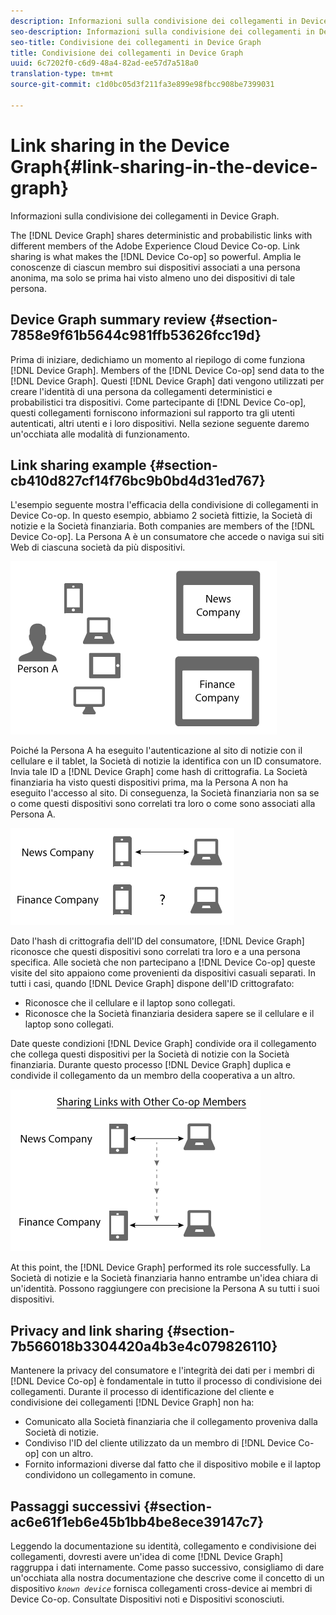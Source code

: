 ```yaml
---
description: Informazioni sulla condivisione dei collegamenti in Device Graph.
seo-description: Informazioni sulla condivisione dei collegamenti in Device Graph.
seo-title: Condivisione dei collegamenti in Device Graph
title: Condivisione dei collegamenti in Device Graph
uuid: 6c7202f0-c6d9-48a4-82ad-ee57d7a518a0
translation-type: tm+mt
source-git-commit: c1d0bc05d3f211fa3e899e98fbcc908be7399031

---
```



# Link sharing in the Device Graph{#link-sharing-in-the-device-graph}

Informazioni sulla condivisione dei collegamenti in Device Graph.

The [!DNL Device Graph] shares deterministic and probabilistic links with different members of the Adobe Experience Cloud Device Co-op. Link sharing is what makes the [!DNL Device Co-op] so powerful. Amplia le conoscenze di ciascun membro sui dispositivi associati a una persona anonima, ma solo se prima hai visto almeno uno dei dispositivi di tale persona.

## Device Graph summary review {#section-7858e9f61b5644c981ffb53626fcc19d}

Prima di iniziare, dedichiamo un momento al riepilogo di come funziona [!DNL Device Graph]. Members of the [!DNL Device Co-op] send data to the [!DNL Device Graph]. Questi [!DNL Device Graph] dati vengono utilizzati per creare l&#39;identità di una persona da collegamenti [](../processes/links.md#concept-58bb7ab25f904f5f98d645e35205c931) deterministici e probabilistici tra dispositivi. Come partecipante di [!DNL Device Co-op], questi collegamenti forniscono informazioni sul rapporto tra gli utenti autenticati, altri utenti e i loro dispositivi. Nella sezione seguente daremo un&#39;occhiata alle modalità di funzionamento.

## Link sharing example {#section-cb410d827cf14f76bc9b0bd4d31ed767}

L&#39;esempio seguente mostra l&#39;efficacia della condivisione di collegamenti in Device Co-op. In questo esempio, abbiamo 2 società fittizie, la Società di notizie e la Società finanziaria. Both companies are members of the [!DNL Device Co-op]. La Persona A è un consumatore che accede o naviga sui siti Web di ciascuna società da più dispositivi.

![](assets/share1.png)

Poiché la Persona A ha eseguito l&#39;autenticazione al sito di notizie con il cellulare e il tablet, la Società di notizie la identifica con un ID consumatore. Invia tale ID a [!DNL Device Graph] come hash di crittografia. La Società finanziaria ha visto questi dispositivi prima, ma la Persona A non ha eseguito l&#39;accesso al sito. Di conseguenza, la Società finanziaria non sa se o come questi dispositivi sono correlati tra loro o come sono associati alla Persona A.

![](assets/share2.png)

Dato l&#39;hash di crittografia dell&#39;ID del consumatore, [!DNL Device Graph] riconosce che questi dispositivi sono correlati tra loro e a una persona specifica. Alle società che non partecipano a [!DNL Device Co-op] queste visite del sito appaiono come provenienti da dispositivi casuali separati. In tutti i casi, quando [!DNL Device Graph] dispone dell&#39;ID crittografato:

* Riconosce che il cellulare e il laptop sono collegati.
* Riconosce che la Società finanziaria desidera sapere se il cellulare e il laptop sono collegati.

Date queste condizioni [!DNL Device Graph] condivide ora il collegamento che collega questi dispositivi per la Società di notizie con la Società finanziaria. Durante questo processo [!DNL Device Graph] duplica e condivide il collegamento da un membro della cooperativa a un altro.

![](assets/share3.png)

At this point, the [!DNL Device Graph] performed its role successfully. La Società di notizie e la Società finanziaria hanno entrambe un&#39;idea chiara di un&#39;identità. Possono raggiungere con precisione la Persona A su tutti i suoi dispositivi.

## Privacy and link sharing {#section-7b566018b3304420a4b3e4c079826110}

Mantenere la privacy del consumatore e l&#39;integrità dei dati per i membri di [!DNL Device Co-op] è fondamentale in tutto il processo di condivisione dei collegamenti. Durante il processo di identificazione del cliente e condivisione dei collegamenti [!DNL Device Graph] non ha:

* Comunicato alla Società finanziaria che il collegamento proveniva dalla Società di notizie.
* Condiviso l&#39;ID del cliente utilizzato da un membro di [!DNL Device Co-op] con un altro.
* Fornito informazioni diverse dal fatto che il dispositivo mobile e il laptop condividono un collegamento in comune.

## Passaggi successivi {#section-ac6e61f1eb6e45b1bb4be8ece39147c7}

Leggendo la documentazione su identità, collegamento e condivisione dei collegamenti, dovresti avere un&#39;idea di come [!DNL Device Graph] raggruppa i dati internamente. Come passo successivo, consigliamo di dare un&#39;occhiata alla nostra documentazione che descrive come il concetto di un dispositivo *`known device`* fornisca collegamenti cross-device ai membri di Device Co-op. Consultate Dispositivi [](../processes/known-device.md#concept-8e87c276819a48bfac5cef10b45216d1) noti e Dispositivi [](../processes/unknown-device.md#concept-95090d341cdc4c22ba4319d79d8f6e40)sconosciuti.
